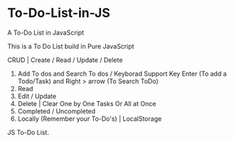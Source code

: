 # To-Do-List-in-JS
A To-Do List in JavaScript

This is a To Do List build in Pure JavaScript

CRUD | Create / Read / Update / Delete

1. Add To dos and Search To dos / Keyborad Support Key Enter (To add a Todo/Task) and Right > arrow (To Search ToDo)
2. Read
3. Edit / Update
4. Delete | Clear One by One Tasks Or All at Once
5. Completed / Uncompleted
6. Locally (Remember your To-Do's) | LocalStorage

JS To-Do List.

